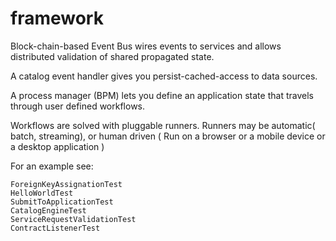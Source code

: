 # framework
Block-chain-based Event Bus wires events to  services and allows distributed validation of shared propagated state.

A catalog event handler gives you persist-cached-access to data sources.

A process manager (BPM) lets you define an application state that travels through user defined workflows.

Workflows are solved  with pluggable runners. Runners may be automatic( batch, streaming), or human driven ( Run on a browser or a mobile device or a desktop application )

For an example see:

```
ForeignKeyAssignationTest
HelloWorldTest
SubmitToApplicationTest
CatalogEngineTest
ServiceRequestValidationTest
ContractListenerTest


```



